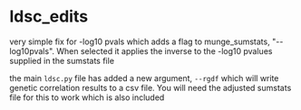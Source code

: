 # ldsc_edits
very simple fix for -log10 pvals which adds a flag to munge_sumstats, "--log10pvals". When selected it applies the inverse to the -log10 pvalues supplied in the sumstats file 


the main `ldsc.py` file has added a new argument, `--rgdf` which will write genetic correlation results to a csv file. You will need the adjusted sumstats file for this to work which is also included  
